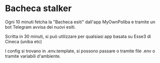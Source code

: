 # Bacheca stalker

Ogni 10 minuti fetcha la "Bacheca esiti" dall'app MyOwnPoliba e tramite un bot Telegram avvisa dei nuovi esiti.

Scritta in 30 minuti, si può utilizzare per qualsiasi app basata su Esse3 di Cineca (uniba etc)

I config si trovano in .env.template, si possono passare o tramite file .env o tramite variabili d'ambiente.
